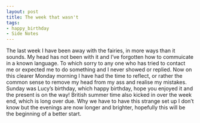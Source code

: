 ```yaml
---
layout: post
title: The week that wasn't
tags:
- happy_birthday
- Side Notes
---
```

The last week I have been away with the fairies, in more ways than it sounds. My head has not been with it and I’ve forgotten how to commuicate in a known language. To which sorry to any one who has tried to contact me or expected me to do something and I never showed or replied.
Now on this clearer Monday morning I have had the time to reflect, or rather the common sense to remove my head from my ass and realise my mistakes.
Sunday was Lucy’s birthday, which happy birthday, hope you enjoyed it and the present is on the way!
British summer time also kicked in over the week end, which is long over due. Why we have to have this strange set up I don’t know but the evenings are now longer and brighter, hopefully this will be the beginning of a better start.
